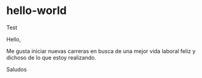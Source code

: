 # hello-world
Test

Hello,

Me gusta iniciar nuevas carreras en busca de una mejor vida laboral
feliz y dichoso de lo que estoy realizando.

Saludos
